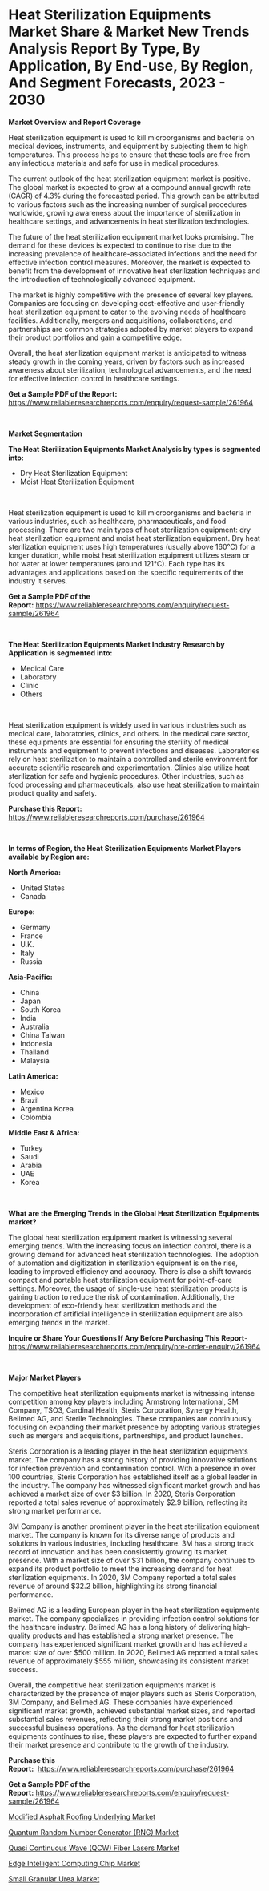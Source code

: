 <p><h1>Heat Sterilization Equipments Market Share & Market New Trends Analysis Report By Type, By Application, By End-use, By Region, And Segment Forecasts, 2023 - 2030</h1></p><p><strong>Market Overview and Report Coverage</strong></p>
<p><p>Heat sterilization equipment is used to kill microorganisms and bacteria on medical devices, instruments, and equipment by subjecting them to high temperatures. This process helps to ensure that these tools are free from any infectious materials and safe for use in medical procedures.</p><p>The current outlook of the heat sterilization equipment market is positive. The global market is expected to grow at a compound annual growth rate (CAGR) of 4.3% during the forecasted period. This growth can be attributed to various factors such as the increasing number of surgical procedures worldwide, growing awareness about the importance of sterilization in healthcare settings, and advancements in heat sterilization technologies.</p><p>The future of the heat sterilization equipment market looks promising. The demand for these devices is expected to continue to rise due to the increasing prevalence of healthcare-associated infections and the need for effective infection control measures. Moreover, the market is expected to benefit from the development of innovative heat sterilization techniques and the introduction of technologically advanced equipment.</p><p>The market is highly competitive with the presence of several key players. Companies are focusing on developing cost-effective and user-friendly heat sterilization equipment to cater to the evolving needs of healthcare facilities. Additionally, mergers and acquisitions, collaborations, and partnerships are common strategies adopted by market players to expand their product portfolios and gain a competitive edge.</p><p>Overall, the heat sterilization equipment market is anticipated to witness steady growth in the coming years, driven by factors such as increased awareness about sterilization, technological advancements, and the need for effective infection control in healthcare settings.</p></p>
<p><strong>Get a Sample PDF of the Report:</strong> <a href="https://www.reliableresearchreports.com/enquiry/request-sample/261964">https://www.reliableresearchreports.com/enquiry/request-sample/261964</a></p>
<p>&nbsp;</p>
<p><strong>Market Segmentation</strong></p>
<p><strong>The Heat Sterilization Equipments Market Analysis by types is segmented into:</strong></p>
<p><ul><li>Dry Heat Sterilization Equipment</li><li>Moist Heat Sterilization Equipment</li></ul></p>
<p>&nbsp;</p>
<p><p>Heat sterilization equipment is used to kill microorganisms and bacteria in various industries, such as healthcare, pharmaceuticals, and food processing. There are two main types of heat sterilization equipment: dry heat sterilization equipment and moist heat sterilization equipment. Dry heat sterilization equipment uses high temperatures (usually above 160°C) for a longer duration, while moist heat sterilization equipment utilizes steam or hot water at lower temperatures (around 121°C). Each type has its advantages and applications based on the specific requirements of the industry it serves.</p></p>
<p><strong>Get a Sample PDF of the Report:</strong>&nbsp;<a href="https://www.reliableresearchreports.com/enquiry/request-sample/261964">https://www.reliableresearchreports.com/enquiry/request-sample/261964</a></p>
<p>&nbsp;</p>
<p><strong>The Heat Sterilization Equipments Market Industry Research by Application is segmented into:</strong></p>
<p><ul><li>Medical Care</li><li>Laboratory</li><li>Clinic</li><li>Others</li></ul></p>
<p>&nbsp;</p>
<p><p>Heat sterilization equipment is widely used in various industries such as medical care, laboratories, clinics, and others. In the medical care sector, these equipments are essential for ensuring the sterility of medical instruments and equipment to prevent infections and diseases. Laboratories rely on heat sterilization to maintain a controlled and sterile environment for accurate scientific research and experimentation. Clinics also utilize heat sterilization for safe and hygienic procedures. Other industries, such as food processing and pharmaceuticals, also use heat sterilization to maintain product quality and safety.</p></p>
<p><strong>Purchase this Report:</strong>&nbsp; <a href="https://www.reliableresearchreports.com/purchase/261964">https://www.reliableresearchreports.com/purchase/261964</a></p>
<p>&nbsp;</p>
<p><strong>In terms of Region, the Heat Sterilization Equipments Market Players available by Region are:</strong></p>
<p>
    <p> <strong> North America: </strong>
        <ul>
            <li>United States</li>
            <li>Canada</li>
        </ul>
        </p> 
    <p> <strong> Europe: </strong>
        <ul>
            <li>Germany</li>
            <li>France</li>
            <li>U.K.</li>
            <li>Italy</li>
            <li>Russia</li>
        </ul>
        </p> 
    <p> <strong> Asia-Pacific: </strong>
        <ul>
            <li>China</li>
            <li>Japan</li>
            <li>South Korea</li>
            <li>India</li>
            <li>Australia</li>
            <li>China Taiwan</li>
            <li>Indonesia</li>
            <li>Thailand</li>
            <li>Malaysia</li>
        </ul>
        </p> 
    <p> <strong> Latin America: </strong>
        <ul>
            <li>Mexico</li>
            <li>Brazil</li>
            <li>Argentina Korea</li>
            <li>Colombia</li>
        </ul>
        </p> 
    <p> <strong> Middle East & Africa: </strong>
        <ul>
            <li>Turkey</li>
            <li>Saudi</li>
            <li>Arabia</li>
            <li>UAE</li>
            <li>Korea</li>
        </ul>
    </p>
    </p>
<p>&nbsp;</p>
<p><strong>What are the Emerging Trends in the Global Heat Sterilization Equipments market?</strong></p>
<p><p>The global heat sterilization equipment market is witnessing several emerging trends. With the increasing focus on infection control, there is a growing demand for advanced heat sterilization technologies. The adoption of automation and digitization in sterilization equipment is on the rise, leading to improved efficiency and accuracy. There is also a shift towards compact and portable heat sterilization equipment for point-of-care settings. Moreover, the usage of single-use heat sterilization products is gaining traction to reduce the risk of contamination. Additionally, the development of eco-friendly heat sterilization methods and the incorporation of artificial intelligence in sterilization equipment are also emerging trends in the market.</p></p>
<p><strong>Inquire or Share Your Questions If Any Before Purchasing This Report</strong>- <a href="https://www.reliableresearchreports.com/enquiry/pre-order-enquiry/261964">https://www.reliableresearchreports.com/enquiry/pre-order-enquiry/261964</a></p>
<p>&nbsp;</p>
<p><strong>Major Market Players</strong></p>
<p><p>The competitive heat sterilization equipments market is witnessing intense competition among key players including Armstrong International, 3M Company, TSO3, Cardinal Health, Steris Corporation, Synergy Health, Belimed AG, and Sterile Technologies. These companies are continuously focusing on expanding their market presence by adopting various strategies such as mergers and acquisitions, partnerships, and product launches.</p><p>Steris Corporation is a leading player in the heat sterilization equipments market. The company has a strong history of providing innovative solutions for infection prevention and contamination control. With a presence in over 100 countries, Steris Corporation has established itself as a global leader in the industry. The company has witnessed significant market growth and has achieved a market size of over $3 billion. In 2020, Steris Corporation reported a total sales revenue of approximately $2.9 billion, reflecting its strong market performance.</p><p>3M Company is another prominent player in the heat sterilization equipment market. The company is known for its diverse range of products and solutions in various industries, including healthcare. 3M has a strong track record of innovation and has been consistently growing its market presence. With a market size of over $31 billion, the company continues to expand its product portfolio to meet the increasing demand for heat sterilization equipments. In 2020, 3M Company reported a total sales revenue of around $32.2 billion, highlighting its strong financial performance.</p><p>Belimed AG is a leading European player in the heat sterilization equipments market. The company specializes in providing infection control solutions for the healthcare industry. Belimed AG has a long history of delivering high-quality products and has established a strong market presence. The company has experienced significant market growth and has achieved a market size of over $500 million. In 2020, Belimed AG reported a total sales revenue of approximately $555 million, showcasing its consistent market success.</p><p>Overall, the competitive heat sterilization equipments market is characterized by the presence of major players such as Steris Corporation, 3M Company, and Belimed AG. These companies have experienced significant market growth, achieved substantial market sizes, and reported substantial sales revenues, reflecting their strong market positions and successful business operations. As the demand for heat sterilization equipments continues to rise, these players are expected to further expand their market presence and contribute to the growth of the industry.</p></p>
<p><strong>Purchase this Report:</strong>&nbsp;&nbsp;<a href="https://www.reliableresearchreports.com/purchase/261964">https://www.reliableresearchreports.com/purchase/261964</a></p>
<p></p>
<p><strong>Get a Sample PDF of the Report:</strong>&nbsp;<a href="https://www.reliableresearchreports.com/enquiry/request-sample/261964">https://www.reliableresearchreports.com/enquiry/request-sample/261964</a></p>
<p><p><a href="https://medium.com/@loretadervishi2013/modified-asphalt-roofing-underlying-market-focuses-on-market-share-size-and-projected-forecast-2e29e87c9b12">Modified Asphalt Roofing Underlying Market</a></p><p><a href="https://www.linkedin.com/pulse/quantum-random-number-generator-rng-market-research-report-0vafe/">Quantum Random Number Generator (RNG) Market</a></p><p><a href="https://www.linkedin.com/pulse/quasi-continuous-wave-qcw-fiber-lasers-market-share-lxfje/">Quasi Continuous Wave (QCW) Fiber Lasers Market</a></p><p><a href="https://www.linkedin.com/pulse/edge-intelligent-computing-chip-market-challenges-opportunities-xxcve/">Edge Intelligent Computing Chip Market</a></p><p><a href="https://medium.com/@entelabrahimi1961/small-granular-urea-market-furnishes-information-on-market-share-market-trends-and-market-growth-ee8d545fa2a7">Small Granular Urea Market</a></p></p>
